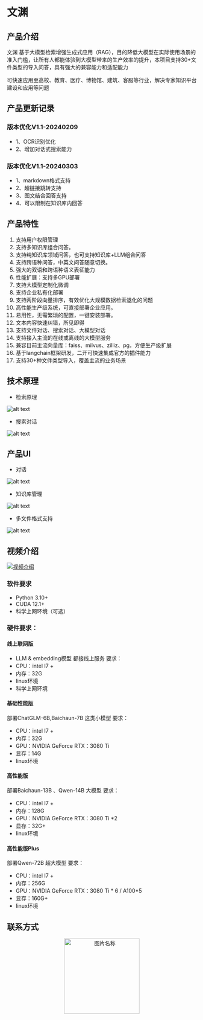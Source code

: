 # 文渊

## 产品介绍
文渊 基于大模型检索增强生成式应用（RAG），目的降低大模型在实际使用场景的准入门槛，让所有人都能体验到大模型带来的生产效率的提升，本项目支持30+文件类型的导入问答，具有强大的兼容能力和适配能力

可快速应用至高校、教育、医疗、博物馆、建筑、客服等行业，解决专家知识平台建设和应用等问题
## 产品更新记录

### 版本优化V1.1-20240209
- 1、OCR识别优化
- 2、增加对话式搜索能力

### 版本优化V1.1-20240303
- 1、markdown格式支持
- 2、超链接跳转支持
- 3、图文结合回答支持
- 4、可以限制在知识库内回答

## 产品特性
1. 支持用户权限管理
2. 支持多知识库组合问答。
3. 支持纯知识库领域问答，也可支持知识库+LLM组合问答
4. 支持跨语种问答，中英文问答随意切换。
5. 强大的双语和跨语种语义表征能力
6. 性能扩展：支持多GPU部署
7. 支持大模型定制化微调
8. 支持企业私有化部署
9. 支持两阶段向量排序，有效优化大规模数据检索退化的问题
10. 高性能生产级系统，可直接部署企业应用。
11. 易用性，无需繁琐的配置，一键安装部署。
12. 文本内容快速纠错，所见即得
13. 支持文件对话、搜索对话、大模型对话
14. 支持接入主流的在线或离线的大模型服务
15. 兼容目前主流向量库：faiss、milvus、zilliz、pg，方便生产级扩展
16. 基于langchain框架研发，二开可快速集成官方的插件能力
17. 支持30+种文件类型导入，覆盖主流的业务场景

## 技术原理
- 检索原理

![alt text](img/jishu.png)

- 搜索对话

![alt text](img/search.png)

## 产品UI
- 对话

![alt text](img/duihua.png)

- 知识库管理

![alt text](img/zhishiku.png)

- 多文件格式支持

![alt text](img/duowenjiangeshi.png)

## 视频介绍


[![视频介绍](img/wenyuan01.jpg)](https://www.bilibili.com/video/BV1Ay421Y7oC/)

### 软件要求
- Python 3.10+
- CUDA 12.1+
- 科学上网环境（可选）

### 硬件要求：
#### 线上联网版
- LLM & embedding模型 都接线上服务
要求：
- CPU：intel I7 +
- 内存：32G
- linux环境
- 科学上网环境

#### 基础性能版
部署ChatGLM-6B,Baichaun-7B 这类小模型
要求：
- CPU：intel I7 +
- 内存：32G
- GPU：NVIDIA GeForce RTX：3080 Ti
- 显存：14G
- linux环境

#### 高性能版
部署Baichaun-13B 、Qwen-14B 大模型
要求：
- CPU：intel I7 +
- 内存：128G
- GPU：NVIDIA GeForce RTX：3080 Ti *2
- 显存：32G+
- linux环境

#### 高性能版Plus
部署Qwen-72B 超大模型
要求：
- CPU：intel I7 +
- 内存：256G
- GPU：NVIDIA GeForce RTX：3080 Ti * 6  /  A100*5
- 显存：160G+
- linux环境

## 联系方式
<div align="center">
 <img src="img/person.png" width = "200" height = "200" alt="图片名称" align=center />
 </div>

